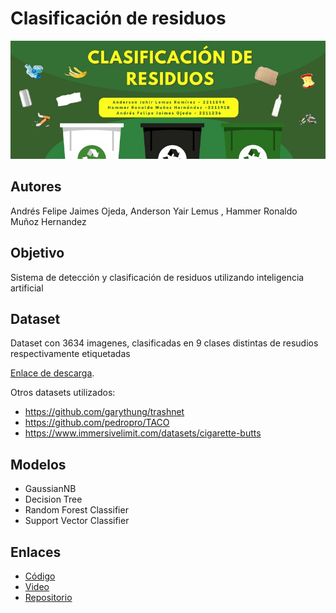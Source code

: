 # Clasificación de residuos

![Banner del Proyecto](/Banner.jpg) 

## **Autores**
Andrés Felipe Jaimes Ojeda, Anderson Yair Lemus , Hammer Ronaldo Muñoz Hernandez

## **Objetivo**
Sistema de detección y clasificación de residuos utilizando inteligencia artificial

## **Dataset**
Dataset con 3634 imagenes, clasificadas en 9 clases distintas de resudios respectivamente etiquetadas

[Enlace de descarga](https://drive.google.com/file/d/19PtZY-k_OI1aX5dT7vGpF1HUrUhj_bkx/view?usp=drive_link).

Otros datasets utilizados:
- https://github.com/garythung/trashnet
- https://github.com/pedropro/TACO
- https://www.immersivelimit.com/datasets/cigarette-butts

## **Modelos**
- GaussianNB
- Decision Tree
- Random Forest Classifier
- Support Vector Classifier

## **Enlaces**
- [Código](https://colab.research.google.com/drive/1ef_FIghwPs7OAXwWwIUETVRuCg2SRnGS#scrollTo=cge2NBbo0iVk)
- [Video]()
- [Repositorio](https://github.com/NDruz/Clasificacion-de-resudios)

